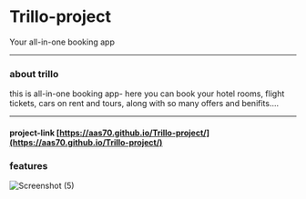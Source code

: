 # Trillo-project
 Your all-in-one booking app

------------
###  about trillo

this is all-in-one booking app- here you can book your hotel rooms, flight tickets, cars on rent and tours, along with so many offers and benifits....


------------

#### project-link [https://aas70.github.io/Trillo-project/](https://aas70.github.io/Trillo-project/)

### features

![Screenshot (5)](https://user-images.githubusercontent.com/115452935/202706727-700d0776-97eb-4074-8bef-26be2b54c7aa.png)
